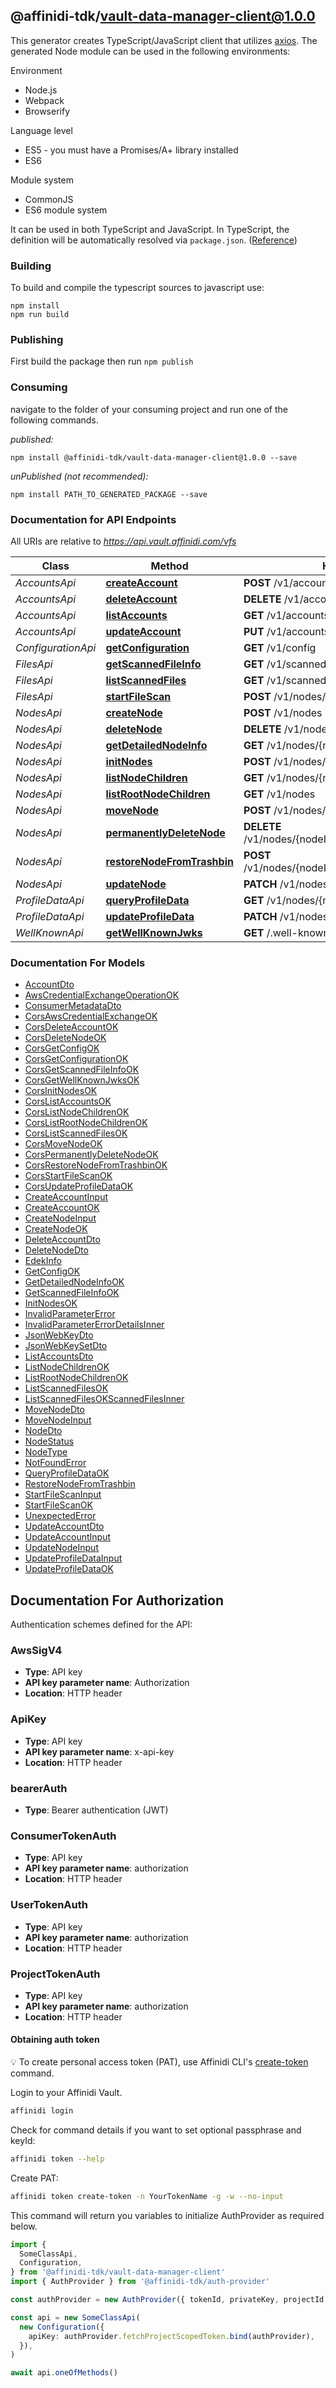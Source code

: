 ## @affinidi-tdk/vault-data-manager-client@1.0.0

This generator creates TypeScript/JavaScript client that utilizes [axios](https://github.com/axios/axios). The generated Node module can be used in the following environments:

Environment

- Node.js
- Webpack
- Browserify

Language level

- ES5 - you must have a Promises/A+ library installed
- ES6

Module system

- CommonJS
- ES6 module system

It can be used in both TypeScript and JavaScript. In TypeScript, the definition will be automatically resolved via `package.json`. ([Reference](https://www.typescriptlang.org/docs/handbook/declaration-files/consumption.html))

### Building

To build and compile the typescript sources to javascript use:

```
npm install
npm run build
```

### Publishing

First build the package then run `npm publish`

### Consuming

navigate to the folder of your consuming project and run one of the following commands.

_published:_

```
npm install @affinidi-tdk/vault-data-manager-client@1.0.0 --save
```

_unPublished (not recommended):_

```
npm install PATH_TO_GENERATED_PACKAGE --save
```

### Documentation for API Endpoints

All URIs are relative to *https://api.vault.affinidi.com/vfs*

| Class              | Method                                                                  | HTTP request                                          | Description |
| ------------------ | ----------------------------------------------------------------------- | ----------------------------------------------------- | ----------- |
| _AccountsApi_      | [**createAccount**](docs/AccountsApi.md#createaccount)                  | **POST** /v1/accounts                                 |
| _AccountsApi_      | [**deleteAccount**](docs/AccountsApi.md#deleteaccount)                  | **DELETE** /v1/accounts/{accountIndex}                |
| _AccountsApi_      | [**listAccounts**](docs/AccountsApi.md#listaccounts)                    | **GET** /v1/accounts                                  |
| _AccountsApi_      | [**updateAccount**](docs/AccountsApi.md#updateaccount)                  | **PUT** /v1/accounts/{accountIndex}                   |
| _ConfigurationApi_ | [**getConfiguration**](docs/ConfigurationApi.md#getconfiguration)       | **GET** /v1/config                                    |
| _FilesApi_         | [**getScannedFileInfo**](docs/FilesApi.md#getscannedfileinfo)           | **GET** /v1/scanned-files/{scannedFileJobId}          |
| _FilesApi_         | [**listScannedFiles**](docs/FilesApi.md#listscannedfiles)               | **GET** /v1/scanned-files/                            |
| _FilesApi_         | [**startFileScan**](docs/FilesApi.md#startfilescan)                     | **POST** /v1/nodes/{nodeId}/file/scan                 |
| _NodesApi_         | [**createNode**](docs/NodesApi.md#createnode)                           | **POST** /v1/nodes                                    |
| _NodesApi_         | [**deleteNode**](docs/NodesApi.md#deletenode)                           | **DELETE** /v1/nodes/{nodeId}                         |
| _NodesApi_         | [**getDetailedNodeInfo**](docs/NodesApi.md#getdetailednodeinfo)         | **GET** /v1/nodes/{nodeId}                            |
| _NodesApi_         | [**initNodes**](docs/NodesApi.md#initnodes)                             | **POST** /v1/nodes/init                               |
| _NodesApi_         | [**listNodeChildren**](docs/NodesApi.md#listnodechildren)               | **GET** /v1/nodes/{nodeId}/children                   |
| _NodesApi_         | [**listRootNodeChildren**](docs/NodesApi.md#listrootnodechildren)       | **GET** /v1/nodes                                     |
| _NodesApi_         | [**moveNode**](docs/NodesApi.md#movenode)                               | **POST** /v1/nodes/{nodeId}/move                      |
| _NodesApi_         | [**permanentlyDeleteNode**](docs/NodesApi.md#permanentlydeletenode)     | **DELETE** /v1/nodes/{nodeId}/remove/{nodeIdToRemove} |
| _NodesApi_         | [**restoreNodeFromTrashbin**](docs/NodesApi.md#restorenodefromtrashbin) | **POST** /v1/nodes/{nodeId}/restore/{nodeIdToRestore} |
| _NodesApi_         | [**updateNode**](docs/NodesApi.md#updatenode)                           | **PATCH** /v1/nodes/{nodeId}                          |
| _ProfileDataApi_   | [**queryProfileData**](docs/ProfileDataApi.md#queryprofiledata)         | **GET** /v1/nodes/{nodeId}/profile-data               |
| _ProfileDataApi_   | [**updateProfileData**](docs/ProfileDataApi.md#updateprofiledata)       | **PATCH** /v1/nodes/{nodeId}/profile-data             |
| _WellKnownApi_     | [**getWellKnownJwks**](docs/WellKnownApi.md#getwellknownjwks)           | **GET** /.well-known/jwks.json                        |

### Documentation For Models

- [AccountDto](docs/AccountDto.md)
- [AwsCredentialExchangeOperationOK](docs/AwsCredentialExchangeOperationOK.md)
- [ConsumerMetadataDto](docs/ConsumerMetadataDto.md)
- [CorsAwsCredentialExchangeOK](docs/CorsAwsCredentialExchangeOK.md)
- [CorsDeleteAccountOK](docs/CorsDeleteAccountOK.md)
- [CorsDeleteNodeOK](docs/CorsDeleteNodeOK.md)
- [CorsGetConfigOK](docs/CorsGetConfigOK.md)
- [CorsGetConfigurationOK](docs/CorsGetConfigurationOK.md)
- [CorsGetScannedFileInfoOK](docs/CorsGetScannedFileInfoOK.md)
- [CorsGetWellKnownJwksOK](docs/CorsGetWellKnownJwksOK.md)
- [CorsInitNodesOK](docs/CorsInitNodesOK.md)
- [CorsListAccountsOK](docs/CorsListAccountsOK.md)
- [CorsListNodeChildrenOK](docs/CorsListNodeChildrenOK.md)
- [CorsListRootNodeChildrenOK](docs/CorsListRootNodeChildrenOK.md)
- [CorsListScannedFilesOK](docs/CorsListScannedFilesOK.md)
- [CorsMoveNodeOK](docs/CorsMoveNodeOK.md)
- [CorsPermanentlyDeleteNodeOK](docs/CorsPermanentlyDeleteNodeOK.md)
- [CorsRestoreNodeFromTrashbinOK](docs/CorsRestoreNodeFromTrashbinOK.md)
- [CorsStartFileScanOK](docs/CorsStartFileScanOK.md)
- [CorsUpdateProfileDataOK](docs/CorsUpdateProfileDataOK.md)
- [CreateAccountInput](docs/CreateAccountInput.md)
- [CreateAccountOK](docs/CreateAccountOK.md)
- [CreateNodeInput](docs/CreateNodeInput.md)
- [CreateNodeOK](docs/CreateNodeOK.md)
- [DeleteAccountDto](docs/DeleteAccountDto.md)
- [DeleteNodeDto](docs/DeleteNodeDto.md)
- [EdekInfo](docs/EdekInfo.md)
- [GetConfigOK](docs/GetConfigOK.md)
- [GetDetailedNodeInfoOK](docs/GetDetailedNodeInfoOK.md)
- [GetScannedFileInfoOK](docs/GetScannedFileInfoOK.md)
- [InitNodesOK](docs/InitNodesOK.md)
- [InvalidParameterError](docs/InvalidParameterError.md)
- [InvalidParameterErrorDetailsInner](docs/InvalidParameterErrorDetailsInner.md)
- [JsonWebKeyDto](docs/JsonWebKeyDto.md)
- [JsonWebKeySetDto](docs/JsonWebKeySetDto.md)
- [ListAccountsDto](docs/ListAccountsDto.md)
- [ListNodeChildrenOK](docs/ListNodeChildrenOK.md)
- [ListRootNodeChildrenOK](docs/ListRootNodeChildrenOK.md)
- [ListScannedFilesOK](docs/ListScannedFilesOK.md)
- [ListScannedFilesOKScannedFilesInner](docs/ListScannedFilesOKScannedFilesInner.md)
- [MoveNodeDto](docs/MoveNodeDto.md)
- [MoveNodeInput](docs/MoveNodeInput.md)
- [NodeDto](docs/NodeDto.md)
- [NodeStatus](docs/NodeStatus.md)
- [NodeType](docs/NodeType.md)
- [NotFoundError](docs/NotFoundError.md)
- [QueryProfileDataOK](docs/QueryProfileDataOK.md)
- [RestoreNodeFromTrashbin](docs/RestoreNodeFromTrashbin.md)
- [StartFileScanInput](docs/StartFileScanInput.md)
- [StartFileScanOK](docs/StartFileScanOK.md)
- [UnexpectedError](docs/UnexpectedError.md)
- [UpdateAccountDto](docs/UpdateAccountDto.md)
- [UpdateAccountInput](docs/UpdateAccountInput.md)
- [UpdateNodeInput](docs/UpdateNodeInput.md)
- [UpdateProfileDataInput](docs/UpdateProfileDataInput.md)
- [UpdateProfileDataOK](docs/UpdateProfileDataOK.md)

<a id="documentation-for-authorization"></a>

## Documentation For Authorization

Authentication schemes defined for the API:
<a id="AwsSigV4"></a>

### AwsSigV4

- **Type**: API key
- **API key parameter name**: Authorization
- **Location**: HTTP header

<a id="ApiKey"></a>

### ApiKey

- **Type**: API key
- **API key parameter name**: x-api-key
- **Location**: HTTP header

<a id="bearerAuth"></a>

### bearerAuth

- **Type**: Bearer authentication (JWT)

<a id="ConsumerTokenAuth"></a>

### ConsumerTokenAuth

- **Type**: API key
- **API key parameter name**: authorization
- **Location**: HTTP header

<a id="UserTokenAuth"></a>

### UserTokenAuth

- **Type**: API key
- **API key parameter name**: authorization
- **Location**: HTTP header

<a id="ProjectTokenAuth"></a>

### ProjectTokenAuth

- **Type**: API key
- **API key parameter name**: authorization
- **Location**: HTTP header

#### Obtaining auth token

💡 To create personal access token (PAT), use Affinidi CLI's [create-token](https://github.com/affinidi/affinidi-cli/blob/main/docs/token.md#affinidi-token-create-token) command.

Login to your Affinidi Vault.

```bash
affinidi login
```

Check for command details if you want to set optional passphrase and keyId:

```bash
affinidi token --help
```

Create PAT:

```bash
affinidi token create-token -n YourTokenName -g -w --no-input
```

This command will return you variables to initialize AuthProvider as required below.

```ts
import {
  SomeClassApi,
  Configuration,
} from '@affinidi-tdk/vault-data-manager-client'
import { AuthProvider } from '@affinidi-tdk/auth-provider'

const authProvider = new AuthProvider({ tokenId, privateKey, projectId })

const api = new SomeClassApi(
  new Configuration({
    apiKey: authProvider.fetchProjectScopedToken.bind(authProvider),
  }),
)

await api.oneOfMethods()
```
